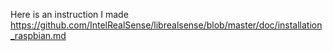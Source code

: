 
Here is an instruction I made    
https://github.com/IntelRealSense/librealsense/blob/master/doc/installation_raspbian.md
